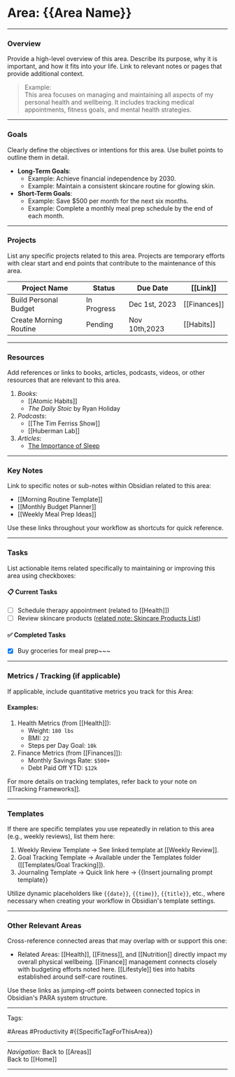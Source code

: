 # Area: **{{Area Name}}**
---
### **Overview**
Provide a high-level overview of this area. Describe its purpose, why it is important, and how it fits into your life. Link to relevant notes or pages that provide additional context.

> Example:  
> This area focuses on managing and maintaining all aspects of my personal health and wellbeing. It includes tracking medical appointments, fitness goals, and mental health strategies.

---

### **Goals**
Clearly define the objectives or intentions for this area. Use bullet points to outline them in detail.

- **Long-Term Goals**:
  - Example: Achieve financial independence by 2030.
  - Example: Maintain a consistent skincare routine for glowing skin.
- **Short-Term Goals**:
  - Example: Save $500 per month for the next six months.
  - Example: Complete a monthly meal prep schedule by the end of each month.  

---

### **Projects**
List any specific projects related to this area. Projects are temporary efforts with clear start and end points that contribute to the maintenance of this area.

| **Project Name**       | **Status**  | **Due Date**  | [[Link]]     |
| ---------------------- | ----------- | ------------- | ------------ |
| Build Personal Budget  | In Progress | Dec 1st, 2023 | [[Finances]] |
| Create Morning Routine | Pending     | Nov 10th,2023 | [[Habits]]   |

---

### **Resources**
Add references or links to books, articles, podcasts, videos, or other resources that are relevant to this area.

1. *Books*:
   - [[Atomic Habits]]  
   - *The Daily Stoic* by Ryan Holiday
2. *Podcasts*:  
   - [[The Tim Ferriss Show]]  
   - [[Huberman Lab]]
3. *Articles*:  
   - [The Importance of Sleep](https://www.sleepfoundation.org/)  

---

### **Key Notes**
Link to specific notes or sub-notes within Obsidian related to this area:

- [[Morning Routine Template]]
- [[Monthly Budget Planner]]
- [[Weekly Meal Prep Ideas]]

Use these links throughout your workflow as shortcuts for quick reference.

---

### **Tasks** 
List actionable items related specifically to maintaining or improving this area using checkboxes:

#### 📋 Current Tasks
- [ ] Schedule therapy appointment (related to [[Health]])  
- [ ] Review skincare products ([related note: Skincare Products List](#))  

#### ✅ Completed Tasks
- [x] Buy groceries for meal prep~~~  

---

### Metrics / Tracking (if applicable)
If applicable, include quantitative metrics you track for this Area:

#### Examples:
1. Health Metrics (from [[Health]]):
    - Weight: `180 lbs`  
    - BMI: `22`  
    - Steps per Day Goal: `10k`
2. Finance Metrics (from [[Finances]]):
    - Monthly Savings Rate: `$500+`  
    - Debt Paid Off YTD: `$12k`

For more details on tracking templates, refer back to your note on [[Tracking Frameworks]].  

---

### Templates
If there are specific templates you use repeatedly in relation to this area (e.g., weekly reviews), list them here:

1. Weekly Review Template → See linked template at [[Weekly Review]]. 
2. Goal Tracking Template → Available under the Templates folder ([[Templates/Goal Tracking]]).
3. Journaling Template → Quick link here → {{Insert journaling prompt template}}

Utilize dynamic placeholders like `{{date}}`, `{{time}}`, `{{title}}`, etc., where necessary when creating your workflow in Obsidian's template settings.

---

### Other Relevant Areas
Cross-reference connected areas that may overlap with or support this one:

- Related Areas:
 	[[Health]], [[Fitness]], and [[Nutrition]] directly impact my overall physical wellbeing.
	[[Finance]] management connects closely with budgeting efforts noted here.
	[[Lifestyle]] ties into habits established around self-care routines.

Use these links as jumping-off points between connected topics in Obsidian's PARA system structure.

---
Tags:

#Areas #Productivity #{{SpecificTagForThisArea}}

---
*Navigation:*
Back to [[Areas]]  
Back to [[Home]]

---